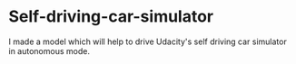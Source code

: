 # Self-driving-car-simulator
I made a model which will help to drive Udacity's self driving car simulator in autonomous mode.
